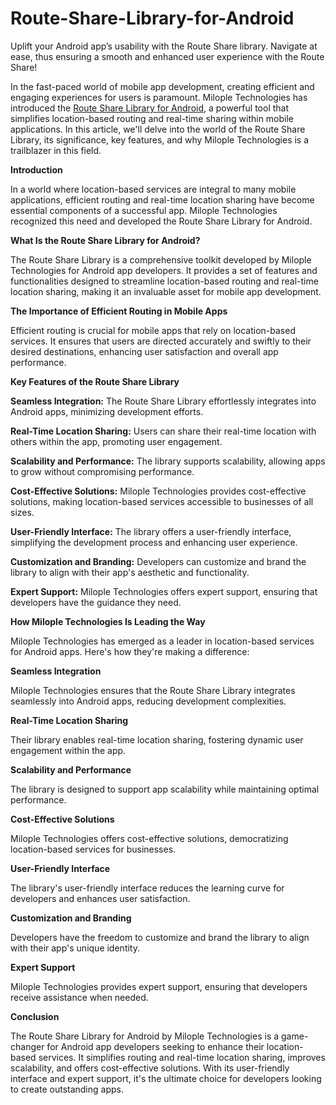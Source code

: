 # Route-Share-Library-for-Android

Uplift your Android app’s usability with the Route Share library. Navigate at ease, thus ensuring a smooth and enhanced user experience with the Route Share!

In the fast-paced world of mobile app development, creating efficient and engaging experiences for users is paramount. Milople Technologies has introduced the [Route Share Library for Android](https://www.milople.com/android-route-share-library.html), a powerful tool that simplifies location-based routing and real-time sharing within mobile applications. In this article, we'll delve into the world of the Route Share Library, its significance, key features, and why Milople Technologies is a trailblazer in this field.

**Introduction**

In a world where location-based services are integral to many mobile applications, efficient routing and real-time location sharing have become essential components of a successful app. Milople Technologies recognized this need and developed the Route Share Library for Android.

**What Is the Route Share Library for Android?**

The Route Share Library is a comprehensive toolkit developed by Milople Technologies for Android app developers. It provides a set of features and functionalities designed to streamline location-based routing and real-time location sharing, making it an invaluable asset for mobile app development.

**The Importance of Efficient Routing in Mobile Apps**

Efficient routing is crucial for mobile apps that rely on location-based services. It ensures that users are directed accurately and swiftly to their desired destinations, enhancing user satisfaction and overall app performance.

**Key Features of the Route Share Library**

**Seamless Integration:** The Route Share Library effortlessly integrates into Android apps, minimizing development efforts.

**Real-Time Location Sharing:** Users can share their real-time location with others within the app, promoting user engagement.

**Scalability and Performance:** The library supports scalability, allowing apps to grow without compromising performance.

**Cost-Effective Solutions:** Milople Technologies provides cost-effective solutions, making location-based services accessible to businesses of all sizes.

**User-Friendly Interface:** The library offers a user-friendly interface, simplifying the development process and enhancing user experience.

**Customization and Branding:** Developers can customize and brand the library to align with their app's aesthetic and functionality.

**Expert Support:** Milople Technologies offers expert support, ensuring that developers have the guidance they need.

**How Milople Technologies Is Leading the Way**

Milople Technologies has emerged as a leader in location-based services for Android apps. Here's how they're making a difference:

**Seamless Integration**

Milople Technologies ensures that the Route Share Library integrates seamlessly into Android apps, reducing development complexities.

**Real-Time Location Sharing**

Their library enables real-time location sharing, fostering dynamic user engagement within the app.

**Scalability and Performance**

The library is designed to support app scalability while maintaining optimal performance.

**Cost-Effective Solutions**

Milople Technologies offers cost-effective solutions, democratizing location-based services for businesses.

**User-Friendly Interface**

The library's user-friendly interface reduces the learning curve for developers and enhances user satisfaction.

**Customization and Branding**

Developers have the freedom to customize and brand the library to align with their app's unique identity.

**Expert Support**

Milople Technologies provides expert support, ensuring that developers receive assistance when needed.

**Conclusion**

The Route Share Library for Android by Milople Technologies is a game-changer for Android app developers seeking to enhance their location-based services. It simplifies routing and real-time location sharing, improves scalability, and offers cost-effective solutions. With its user-friendly interface and expert support, it's the ultimate choice for developers looking to create outstanding apps.
